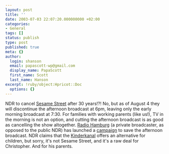 ```yaml
---
layout: post
title: ''
date: 2003-07-03 22:07:20.000000000 +02:00
categories:
- General
tags: []
status: publish
type: post
published: true
meta: {}
author:
  login: shanson
  email: papascott-wp@gmail.com
  display_name: PapaScott
  first_name: Scott
  last_name: Hanson
excerpt: !ruby/object:Hpricot::Doc
  options: {}
---
```

<p>NDR to cancel <a href="http://www.ndr.de/tv/sesamstrasse/">Sesame Street</a> after 30 years!?! No, but as of August 4 they will discontinue the afternoon broadcast at 6pm, leaving only the early morning broadcast at 7:30. For families with working parents (like us!),  TV in the morning is not an option, and cutting the afternoon broadcast is as good as cancelling the show altogether. <a title="Radio Hamburg" href="http://www.radiohh.de/">Radio Hamburg</a> (a private broadcaster, as opposed to the public NDR) has launched a <a title="Radio Hamburg: Rettet die Sesamstrasse!" href="http://www.radiohh.de/neu/frameset/sites/dynamisch.html?ID=2974&subnavi1=10&page=info">campaign</a> to save the afternoon broadcast. NDR claims that the <a href="http://www.kika.de/">Kinderkanal</a> offers an alternative for children, but sorry, it's not Sesame Street, and it's a raw deal for Christopher. And for his parents.</p>
